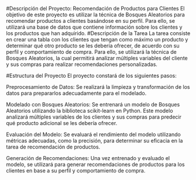 #Descripción del Proyecto: Recomendación de Productos para Clientes
El objetivo de este proyecto es utilizar la técnica de Bosques Aleatorios para recomendar productos a clientes basándose en su perfil. Para ello, se utilizará una base de datos que contiene información sobre los clientes y los productos que han adquirido.
#Descripción de la Tarea
La tarea consiste en crear una tabla con los clientes que tengan como máximo un producto y determinar qué otro producto se les debería ofrecer, de acuerdo con su perfil y comportamiento de compra. Para ello, se utilizará la técnica de Bosques Aleatorios, la cual permitirá analizar múltiples variables del cliente y sus compras para realizar recomendaciones personalizadas.

#Estructura del Proyecto
El proyecto constará de los siguientes pasos:

Preprocesamiento de Datos: Se realizará la limpieza y transformación de los datos para prepararlos adecuadamente para el modelado.

Modelado con Bosques Aleatorios: Se entrenará un modelo de Bosques Aleatorios utilizando la biblioteca scikit-learn en Python. Este modelo analizará múltiples variables de los clientes y sus compras para predecir qué producto adicional se les debería ofrecer.

Evaluación del Modelo: Se evaluará el rendimiento del modelo utilizando métricas adecuadas, como la precisión, para determinar su eficacia en la tarea de recomendación de productos.

Generación de Recomendaciones: Una vez entrenado y evaluado el modelo, se utilizará para generar recomendaciones de productos para los clientes en base a su perfil y comportamiento de compra.
